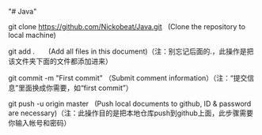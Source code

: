 "# Java"

git clone https://github.com/Nickobeat/Java.git   (Clone the repository to local machine)

git add .        (Add all files in this document)（注：别忘记后面的.，此操作是把该文件夹下面的文件都添加进来）

git commit  -m "First commit"  （Submit comment information）（注：“提交信息”里面换成你需要，如“first commit”）

git push -u origin master   (Push local documents to github, ID & password are necessary)（注：此操作目的是把本地仓库push到github上面，此步骤需要你输入帐号和密码）
